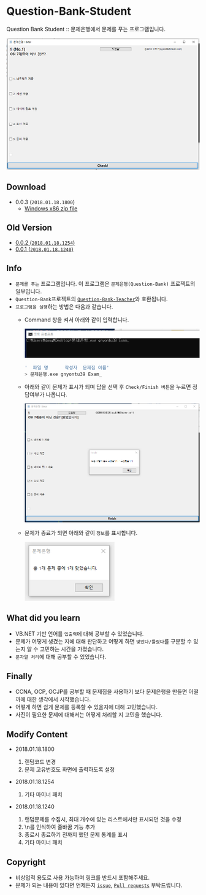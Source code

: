 # Question-Bank-Student

Question Bank Student :: 문제은행에서 문제를 푸는 프로그램입니다.

![cover](./assets/cover.png)

## Download

- 0.0.3 (`2018.01.18.1800`)
  - [Windows x86 zip file](./build/Question-Bank-Student_x86_0.0.3.zip?raw=true)

## Old Version

- [0.0.2 (`2018.01.18.1254`)](https://github.com/Sotaneum/Question-Bank-Student/tree/4ef12feed7f07255cb78f052fe5c15469ab7a2f4)
- [0.0.1 (`2018.01.18.1240`)](https://github.com/Sotaneum/Question-Bank-Student/tree/3d01209d149f4ea49a86476f4ff32a007bff4023)

## Info

- `문제를 푸는` 프로그램입니다. 이 프로그램은 `문제은행(Question-Bank)` 프로젝트의 일부입니다.
- `Question-Bank`프로젝트의 [`Question-Bank-Teacher`](https://github.com/Sotaneum/Question-Bank-Teacher)와 호환됩니다.
- `프로그램을 실행`하는 방법은 다음과 같습니다.
  - Command 창을 켜서 아래와 같이 입력합니다.

    ![cmd](./assets/cmd.png)

    ```bash
    '  파일 명      작성자  문제집 이름'
    > 문제은행.exe gnyontu39 Exam_
    ```

  - 아래와 같이 문제가 표시가 되며 답을 선택 후 `Check/Finish 버튼`을 누르면 정답여부가 나옵니다.

    ![ok](./assets/ok.png)

  - 문제가 종료가 되면 아래와 같이 `정보`를 표시합니다.

    ![result](./assets/result.png)

## What did you learn

- VB.NET 기반 언어를 `입출력`에 대해 공부할 수 있었습니다.
- 문제가 어떻게 생겼는 지에 대해 판단하고 어떻게 하면 `맞았다/틀렸다`를 구분할 수 있는지 알 수 고민하는 시간을 가졌습니다.
- `문자열 처리`에 대해 공부할 수 있었습니다.

## Finally

- CCNA, OCP, OCJP를 공부할 때 문제집을 사용하기 보다 문제은행을 만들면 어떨까에 대한 생각에서 시작했습니다.
- 어떻게 하면 쉽게 문제를 등록할 수 있을지에 대해 고민했습니다.
- 사진이 필요한 문제에 대해서는 어떻게 처리할 지 고민을 했습니다.

## Modify Content

- 2018.01.18.1800
  1. 랜덤코드 변경
  2. 문제 고유번호도 화면에 출력하도록 설정

- 2018.01.18.1254
  1. 기타 마이너 패치

- 2018.01.18.1240
  1. 랜덤문제를 수집시, 최대 개수에 있는 리스트에서만 표시되던 것을 수정
  2. \n를 인식하여 줄바꿈 기능 추가
  3. 종료시 종료하기 전까지 했던 문제 통계를 표시
  4. 기타 마이너 패치

## Copyright

- 비상업적 용도로 사용 가능하며 링크를 반드시 포함해주세요.
- 문제가 되는 내용이 있다면 언제든지 [`issue`](https://github.com/Sotaneum/Question-Bank-Student/issues/new), [`Pull requests`](https://github.com/Sotaneum/Question-Bank-Student/compare) 부탁드립니다.

